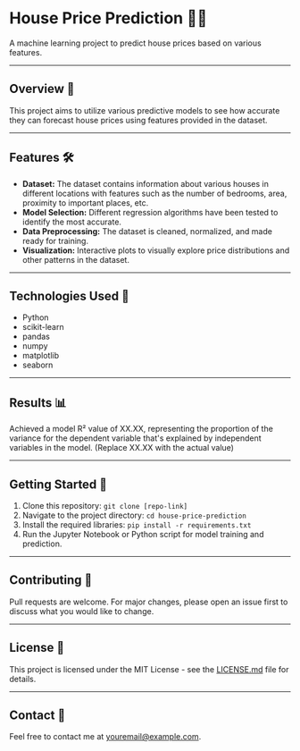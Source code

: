 # House Price Prediction 🏡💲

A machine learning project to predict house prices based on various features.

---

## Overview 📝

This project aims to utilize various predictive models to see how accurate they can forecast house prices using features provided in the dataset.

---

## Features 🛠️

- **Dataset:** The dataset contains information about various houses in different locations with features such as the number of bedrooms, area, proximity to important places, etc.
- **Model Selection:** Different regression algorithms have been tested to identify the most accurate.
- **Data Preprocessing:** The dataset is cleaned, normalized, and made ready for training.
- **Visualization:** Interactive plots to visually explore price distributions and other patterns in the dataset.

---

## Technologies Used 🔧

- Python
- scikit-learn
- pandas
- numpy
- matplotlib
- seaborn

---

## Results 📊

Achieved a model R² value of XX.XX, representing the proportion of the variance for the dependent variable that's explained by independent variables in the model. (Replace XX.XX with the actual value)

---

## Getting Started 🚀

1. Clone this repository: `git clone [repo-link]`
2. Navigate to the project directory: `cd house-price-prediction`
3. Install the required libraries: `pip install -r requirements.txt`
4. Run the Jupyter Notebook or Python script for model training and prediction.

---

## Contributing 🤝

Pull requests are welcome. For major changes, please open an issue first to discuss what you would like to change.

---

## License 📜

This project is licensed under the MIT License - see the [LICENSE.md](LICENSE.md) file for details.

---

## Contact 💌

Feel free to contact me at [youremail@example.com](mailto:youremail@example.com).

